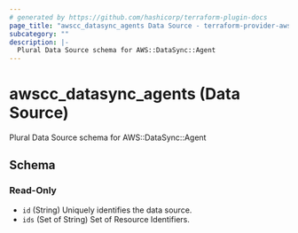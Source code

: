 ```yaml
---
# generated by https://github.com/hashicorp/terraform-plugin-docs
page_title: "awscc_datasync_agents Data Source - terraform-provider-awscc"
subcategory: ""
description: |-
  Plural Data Source schema for AWS::DataSync::Agent
---
```


# awscc_datasync_agents (Data Source)

Plural Data Source schema for AWS::DataSync::Agent



<!-- schema generated by tfplugindocs -->
## Schema

### Read-Only

- `id` (String) Uniquely identifies the data source.
- `ids` (Set of String) Set of Resource Identifiers.


